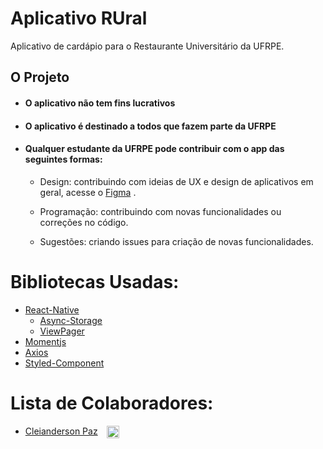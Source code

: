 <style>
img[src*="#thumbnail"] {
   width:20px;
   height:20px;
   vertical-align:middle;
   margin-left: 10px;
}
</style>

# Aplicativo RUral

Aplicativo de cardápio para o Restaurante Universitário da UFRPE.

## O Projeto

- #### O aplicativo não tem fins lucrativos

- #### O aplicativo é destinado a todos que fazem parte da UFRPE

* #### Qualquer estudante da UFRPE pode contribuir com o app das seguintes formas:

  - Design: contribuindo com ideias de UX e design de aplicativos em geral, acesse o [Figma](https://www.figma.com/file/w2u7Z3MAA8tDXvoJHWaoe8/RUral?node-id=0%3A1)
    .

  - Programação: contribuindo com novas funcionalidades ou correções no código.

  - Sugestões: criando issues para criação de novas funcionalidades.

# Bibliotecas Usadas:
- [React-Native](https://facebook.github.io/react-native/)
  - [Async-Storage](https://github.com/react-native-community/async-storage)
  - [ViewPager](https://github.com/react-native-community/react-native-viewpager)
- [Momentjs](https://momentjs.com/)
- [Axios](https://github.com/axios/axios)
- [Styled-Component](https://www.styled-components.com/)

# Lista de Colaboradores:

- [Cleianderson Paz](https://github.com/Cleianderson) [<img src="https://cdn3.iconfinder.com/data/icons/transparent-on-dark-grey/500/icon-04-512.png#thumbnail" />](https://www.instagram.com/cleiandersonpaz/?hl=pt-br)
